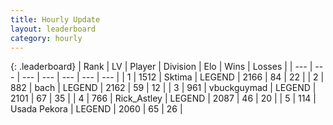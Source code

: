 ```yaml
---
title: Hourly Update
layout: leaderboard
category: hourly
---
```


{: .leaderboard}
| Rank | LV | Player | Division | Elo | Wins | Losses |
| --- | --- | --- | --- | --- | --- | --- |
| <span data-change="0">1</span> | 1512 | <span title="ID: 353063">Sktima</span> | LEGEND | <span data-change="0">2166</span> | <span data-change="0">84</span> | <span data-change="0">22</span> |
| <span data-change="0">2</span> | 882 | <span title="ID: 281795">bach</span> | LEGEND | <span data-change="0">2162</span> | <span data-change="0">59</span> | <span data-change="0">12</span> |
| <span data-change="0">3</span> | 961 | <span title="ID: 418052">vbuckguymad</span> | LEGEND | <span data-change="11">2101</span> | <span data-change="2">67</span> | <span data-change="0">35</span> |
| <span data-change="0">4</span> | 766 | <span title="ID: 466583">Rick_Astley</span> | LEGEND | <span data-change="0">2087</span> | <span data-change="0">46</span> | <span data-change="0">20</span> |
| <span data-change="0">5</span> | 114 | <span title="ID: 641994">Usada Pekora</span> | LEGEND | <span data-change="0">2060</span> | <span data-change="0">65</span> | <span data-change="0">26</span> |